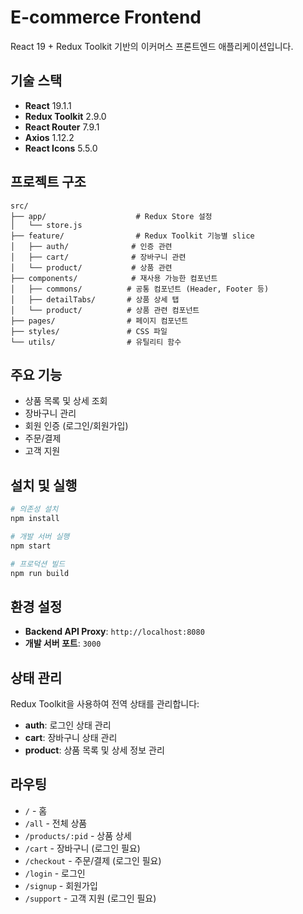 # E-commerce Frontend

React 19 + Redux Toolkit 기반의 이커머스 프론트엔드 애플리케이션입니다.

## 기술 스택

- **React** 19.1.1
- **Redux Toolkit** 2.9.0
- **React Router** 7.9.1
- **Axios** 1.12.2
- **React Icons** 5.5.0

## 프로젝트 구조

```
src/
├── app/                    # Redux Store 설정
│   └── store.js
├── feature/                # Redux Toolkit 기능별 slice
│   ├── auth/              # 인증 관련
│   ├── cart/              # 장바구니 관련
│   └── product/           # 상품 관련
├── components/            # 재사용 가능한 컴포넌트
│   ├── commons/          # 공통 컴포넌트 (Header, Footer 등)
│   ├── detailTabs/       # 상품 상세 탭
│   └── product/          # 상품 관련 컴포넌트
├── pages/                # 페이지 컴포넌트
├── styles/               # CSS 파일
└── utils/                # 유틸리티 함수
```

## 주요 기능

- 상품 목록 및 상세 조회
- 장바구니 관리
- 회원 인증 (로그인/회원가입)
- 주문/결제
- 고객 지원

## 설치 및 실행

```bash
# 의존성 설치
npm install

# 개발 서버 실행
npm start

# 프로덕션 빌드
npm run build
```

## 환경 설정

- **Backend API Proxy**: `http://localhost:8080`
- **개발 서버 포트**: `3000`

## 상태 관리

Redux Toolkit을 사용하여 전역 상태를 관리합니다:
- **auth**: 로그인 상태 관리
- **cart**: 장바구니 상태 관리
- **product**: 상품 목록 및 상세 정보 관리

## 라우팅

- `/` - 홈
- `/all` - 전체 상품
- `/products/:pid` - 상품 상세
- `/cart` - 장바구니 (로그인 필요)
- `/checkout` - 주문/결제 (로그인 필요)
- `/login` - 로그인
- `/signup` - 회원가입
- `/support` - 고객 지원 (로그인 필요)
